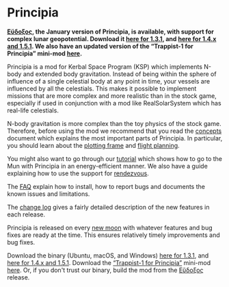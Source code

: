 # Principia

**[Εὔδοξος](https://github.com/mockingbirdnest/Principia/wiki/Change-Log#%CE%95%E1%BD%94%CE%B4%CE%BF%CE%BE%CE%BF%CF%82), the January version of Principia, is available, with support for complex lunar geopotential.  Download it [here for 1.3.1](https://goo.gl/ikVHqA), and [here for 1.4.x and 1.5.1](https://goo.gl/v2fCgn).  We also have an updated version of the “Trappist-1 for Principia” mini-mod [here](https://goo.gl/vbm1zr).**

Principia is a mod for Kerbal Space Program (KSP) which implements N-body and extended body gravitation.  Instead of being within the sphere of influence of a single celestial body at any point in time, your vessels are influenced by all the celestials.  This makes it possible to implement missions that are more complex and more realistic than in the stock game, especially if used in conjunction with a mod like RealSolarSystem which has real-life celestials.

N-body gravitation is more complex than the toy physics of the stock game.  Therefore, before using the mod we recommend that you read the [concepts](https://github.com/mockingbirdnest/Principia/wiki/Concepts) document which explains the most important parts of Principia.  In particular, you should learn about the [plotting frame](https://github.com/mockingbirdnest/Principia/wiki/Concepts#plotting-frame) and [flight planning](https://github.com/mockingbirdnest/Principia/wiki/Concepts#flight-planning).

You might also want to go through our
[tutorial](https://github.com/mockingbirdnest/Principia/wiki/A-guide-to-going-to-the-Mun-with-Principia) which shows how 
to go to the Mun with Principia in an energy-efficient manner.  We also have a guide explaining how to use the support for [rendezvous](https://github.com/mockingbirdnest/Principia/wiki/A-guide-to-performing-low-orbit-rendezvous).

The [FAQ](https://github.com/mockingbirdnest/Principia/wiki/Installing,-reporting-bugs,-and-frequently-asked-questions) explain how to install, how to report bugs and documents the known issues and limitations.

The [change log](https://github.com/mockingbirdnest/Principia/wiki/Change-Log) gives a fairly detailed description of the new features in each release.

Principia is released on every [new moon](https://en.wikipedia.org/wiki/New_moon) with whatever features and bug fixes are ready at the time.  This ensures relatively timely improvements and bug fixes.

Download the binary (Ubuntu, macOS, and Windows) [here for 1.3.1](https://goo.gl/ikVHqA), and [here for 1.4.x and 1.5.1](https://goo.gl/v2fCgn).  Download the [“Trappist-1 for Principia”](https://github.com/mockingbirdnest/Principia/wiki/Installing,-reporting-bugs,-and-frequently-asked-questions#installing-trappist-1-for-principia) mini-mod [here](https://goo.gl/vbm1zr).  Or, if you don't trust our binary, build the mod from the [Εὔδοξος](https://github.com/mockingbirdnest/Principia/releases/tag/2019010601-%CE%95%E1%BD%94%CE%B4%CE%BF%CE%BE%CE%BF%CF%82) release.
